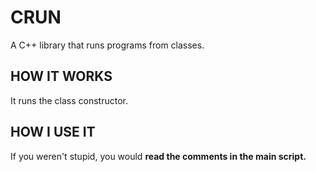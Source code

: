 # CRUN
A C++ library that runs programs from classes.

## HOW IT WORKS
It runs the class constructor.

## HOW I USE IT
If you weren't stupid, you would **read the comments in the main script.**
